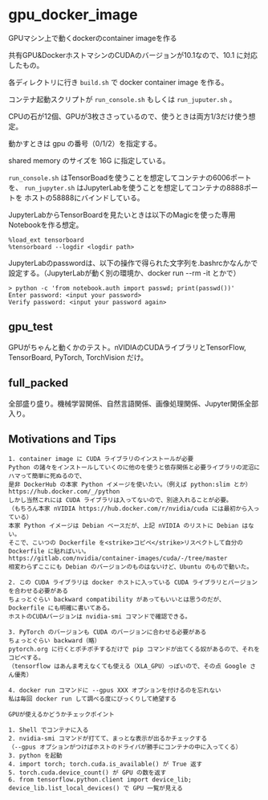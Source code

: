 # gpu_docker_image
GPUマシン上で動くdockerのcontainer imageを作る

共有GPU&DockerホストマシンのCUDAのバージョンが10.1なので、10.1 に対応したもの。

各ディレクトリに行き `build.sh` で docker container image を作る。

コンテナ起動スクリプトが `run_console.sh` もしくは `run_juputer.sh` 。

CPUの石が12個、GPUが3枚ささっているので、使うときは両方1/3だけ使う想定。

動かすときは gpu の番号（0/1/2）を指定する。

shared memory のサイズを 16G に指定している。

`run_console.sh` はTensorBoadを使うことを想定してコンテナの6006ポートを、
`run_jupyter.sh` はJupyterLabを使うことを想定してコンテナの8888ポートを
ホストの58888にバインドしている。

JupyterLabからTensorBoardを見たいときは以下のMagicを使った専用Notebookを作る想定。
```
%load_ext tensorboard
%tensorboard --logdir <logdir path>
```

JupyterLabのpasswordは、以下の操作で得られた文字列を.bashrcかなんかで設定する。（JupyterLabが動く別の環境か、docker run --rm -it とかで）
```
> python -c 'from notebook.auth import passwd; print(passwd())'
Enter password: <input your password>
Verify password: <input your password again>
```

## gpu\_test

GPUがちゃんと動くかのテスト。nVIDIAのCUDAライブラリとTensorFlow, TensorBoard, PyTorch, TorchVision だけ。

## full\_packed

全部盛り盛り。機械学習関係、自然言語関係、画像処理関係、Jupyter関係全部入り。

## Motivations and Tips

```
1. container image に CUDA ライブラリのインストールが必要
Python の諸々をインストールしていくのに他のを使うと依存関係と必要ライブラリの泥沼にハマって簡単に死ぬるので、
是非 DockerHub の本家 Python イメージを使いたい。（例えば python:slim とか）
https://hub.docker.com/_/python
しかし当然これには CUDA ライブラリは入ってないので、別途入れることが必要。
（もちろん本家 nVIDIA https://hub.docker.com/r/nvidia/cuda には最初から入っている）
本家 Python イメージは Debian ベースだが、上記 nVIDIA のリストに Debian はない。
そこで、こいつの Dockerfile を<strike>コピペ</strike>リスペクトして自分の Dockerfile に貼ればいい。
https://gitlab.com/nvidia/container-images/cuda/-/tree/master
相変わらずここにも Debian のバージョンのものはないけど、Ubuntu のもので動いた。

2. この CUDA ライブラリは docker ホストに入っている CUDA ライブラリとバージョンを合わせる必要がある
ちょっとぐらい backward compatibility があってもいいとは思うのだが、
Dockerfile にも明確に書いてある。
ホストのCUDAバージョンは nvidia-smi コマンドで確認できる。

3. PyTorch のバージョンも CUDA のバージョンに合わせる必要がある
ちょっとぐらい backward（略）
pytorch.org に行くとポチポチするだけで pip コマンドが出てくる奴があるので、それをコピペする。
（tensorflow はあんま考えなくても使える（XLA_GPU）っぽいので、その点 Google さん優秀）

4. docker run コマンドに --gpus XXX オプションを付けるのを忘れない
私は毎回 docker run して調べる度にびっくりして絶望する

GPUが使えるかどうかチェックポイント

1. Shell でコンテナに入る
2. nvidia-smi コマンドが打てて、まっとな表示が出るかチェックする
（--gpus オプションがつけばホストのドライバが勝手にコンテナの中に入ってくる）
3. python を起動
4. import torch; torch.cuda.is_available() が True 返す
5. torch.cuda.device_count() が GPU の数を返す
6. from tensorflow.python.client import device_lib; device_lib.list_local_devices() で GPU 一覧が見える
```
